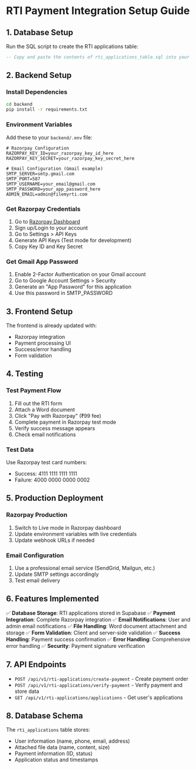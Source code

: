 # RTI Payment Integration Setup Guide

## 1. Database Setup

Run the SQL script to create the RTI applications table:

```sql
-- Copy and paste the contents of rti_applications_table.sql into your Supabase SQL editor
```

## 2. Backend Setup

### Install Dependencies
```bash
cd backend
pip install -r requirements.txt
```

### Environment Variables
Add these to your `backend/.env` file:

```env
# Razorpay Configuration
RAZORPAY_KEY_ID=your_razorpay_key_id_here
RAZORPAY_KEY_SECRET=your_razorpay_key_secret_here

# Email Configuration (Gmail example)
SMTP_SERVER=smtp.gmail.com
SMTP_PORT=587
SMTP_USERNAME=your_email@gmail.com
SMTP_PASSWORD=your_app_password_here
ADMIN_EMAIL=admin@filemyrti.com
```

### Get Razorpay Credentials
1. Go to [Razorpay Dashboard](https://dashboard.razorpay.com/)
2. Sign up/Login to your account
3. Go to Settings > API Keys
4. Generate API Keys (Test mode for development)
5. Copy Key ID and Key Secret

### Get Gmail App Password
1. Enable 2-Factor Authentication on your Gmail account
2. Go to Google Account Settings > Security
3. Generate an "App Password" for this application
4. Use this password in SMTP_PASSWORD

## 3. Frontend Setup

The frontend is already updated with:
- Razorpay integration
- Payment processing UI
- Success/error handling
- Form validation

## 4. Testing

### Test Payment Flow
1. Fill out the RTI form
2. Attach a Word document
3. Click "Pay with Razorpay" (₹99 fee)
4. Complete payment in Razorpay test mode
5. Verify success message appears
6. Check email notifications

### Test Data
Use Razorpay test card numbers:
- Success: 4111 1111 1111 1111
- Failure: 4000 0000 0000 0002

## 5. Production Deployment

### Razorpay Production
1. Switch to Live mode in Razorpay dashboard
2. Update environment variables with live credentials
3. Update webhook URLs if needed

### Email Configuration
1. Use a professional email service (SendGrid, Mailgun, etc.)
2. Update SMTP settings accordingly
3. Test email delivery

## 6. Features Implemented

✅ **Database Storage**: RTI applications stored in Supabase
✅ **Payment Integration**: Complete Razorpay integration
✅ **Email Notifications**: User and admin email notifications
✅ **File Handling**: Word document attachment and storage
✅ **Form Validation**: Client and server-side validation
✅ **Success Handling**: Payment success confirmation
✅ **Error Handling**: Comprehensive error handling
✅ **Security**: Payment signature verification

## 7. API Endpoints

- `POST /api/v1/rti-applications/create-payment` - Create payment order
- `POST /api/v1/rti-applications/verify-payment` - Verify payment and store data
- `GET /api/v1/rti-applications/applications` - Get user's applications

## 8. Database Schema

The `rti_applications` table stores:
- User information (name, phone, email, address)
- Attached file data (name, content, size)
- Payment information (ID, status)
- Application status and timestamps

